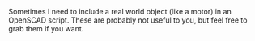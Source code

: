 Sometimes I need to include a real world object (like a motor) in an OpenSCAD script. These are probably not useful to you, but feel free to grab them if you want.
